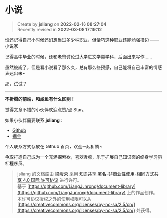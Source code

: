 小说
===

> Create by **jsliang** on **2022-02-16 08:27:04**  
> Recently revised in **2022-03-08 17:19:12**

谁还记得自己小时候还幻想当过多少种职业，但恰巧这种职业还能勉强搭边 —— 小说家

记得高中毕业的时候，还和老爸讨论过大学进文学类学科，后面出来写作……

虽然被毙了，但是看小说看了那么久，总有那么些预感，自己能将自己丰富的情感表达出来~

那，试试？

---

**不折腾的前端，和咸鱼有什么区别！**

觉得文章不错的小伙伴欢迎点赞/点 Star。

如果小伙伴需要联系 **jsliang**：

* [Github](https://github.com/LiangJunrong/document-library)
* [掘金](https://juejin.im/user/3403743728515246)

个人联系方式存放在 Github 首页，欢迎一起折腾~

争取打造自己成为一个充满探索欲，喜欢折腾，乐于扩展自己知识面的终身学习斜杠程序员。

> jsliang 的文档库由 [梁峻荣](https://github.com/LiangJunrong) 采用 [知识共享 署名-非商业性使用-相同方式共享 4.0 国际 许可协议](http://creativecommons.org/licenses/by-nc-sa/4.0/) 进行许可。<br/>基于 [https://github.com/LiangJunrong/document-library](https://github.com/LiangJunrong/document-library) 上的作品创作。<br/>本许可协议授权之外的使用权限可以从 [https://creativecommons.org/licenses/by-nc-sa/2.5/cn/](https://creativecommons.org/licenses/by-nc-sa/2.5/cn/) 处获得。

